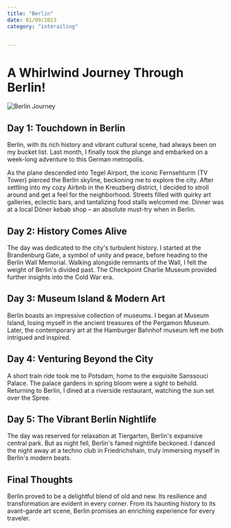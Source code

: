 ```yaml
---
title: "Berlin"
date: 01/09/2023
category: "interailing"


---
```


# A Whirlwind Journey Through Berlin!

![Berlin Journey](/images/berlin.jpg)

## Day 1: Touchdown in Berlin
Berlin, with its rich history and vibrant cultural scene, had always been on my bucket list. Last month, I finally took the plunge and embarked on a week-long adventure to this German metropolis.

As the plane descended into Tegel Airport, the iconic Fernsehturm (TV Tower) pierced the Berlin skyline, beckoning me to explore the city. After settling into my cozy Airbnb in the Kreuzberg district, I decided to stroll around and get a feel for the neighborhood. Streets filled with quirky art galleries, eclectic bars, and tantalizing food stalls welcomed me. Dinner was at a local Döner kebab shop – an absolute must-try when in Berlin.

## Day 2: History Comes Alive

The day was dedicated to the city's turbulent history. I started at the Brandenburg Gate, a symbol of unity and peace, before heading to the Berlin Wall Memorial. Walking alongside remnants of the Wall, I felt the weight of Berlin's divided past. The Checkpoint Charlie Museum provided further insights into the Cold War era.

## Day 3: Museum Island & Modern Art

Berlin boasts an impressive collection of museums. I began at Museum Island, losing myself in the ancient treasures of the Pergamon Museum. Later, the contemporary art at the Hamburger Bahnhof museum left me both intrigued and inspired.

## Day 4: Venturing Beyond the City

A short train ride took me to Potsdam, home to the exquisite Sanssouci Palace. The palace gardens in spring bloom were a sight to behold. Returning to Berlin, I dined at a riverside restaurant, watching the sun set over the Spree.

## Day 5: The Vibrant Berlin Nightlife

The day was reserved for relaxation at Tiergarten, Berlin's expansive central park. But as night fell, Berlin's famed nightlife beckoned. I danced the night away at a techno club in Friedrichshain, truly immersing myself in Berlin's modern beats.

## Final Thoughts

Berlin proved to be a delightful blend of old and new. Its resilience and transformation are evident in every corner. From its haunting history to its avant-garde art scene, Berlin promises an enriching experience for every traveler.
